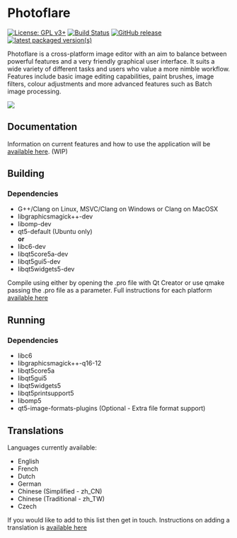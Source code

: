# Photoflare

[![License: GPL v3+](https://img.shields.io/badge/License-GPL-yellowgreen.svg)](https://www.gnu.org/licenses/gpl-3.0)
[![Build Status](https://travis-ci.org/PhotoFlare/photoflare.svg?branch=master)](https://travis-ci.org/PhotoFlare/photoflare)
[![GitHub release](https://img.shields.io/badge/Release-1.6.2-green.svg)](https://github.com/PhotoFlare/photoflare/releases)
[![latest packaged version(s)](https://repology.org/badge/latest-versions/photoflare.svg)](https://repology.org/project/photoflare/versions)

Photoflare is a cross-platform image editor with an aim to balance between powerful features and a very friendly graphical user interface. It suits a wide variety of different tasks and users who value a more nimble workflow. Features include basic image editing capabilities, paint brushes, image filters, colour adjustments and more advanced features such as Batch image processing.

<img src="https://photoflare.io/wp-content/uploads/2018/03/CrossPlatform2.png">

## Documentation
Information on current features and how to use the application will be 
<a href="https://photoflare.github.io/photoflare/">available here</a>. (WIP)

## Building

### Dependencies
- G++/Clang on Linux, MSVC/Clang on Windows or Clang on MacOSX
- libgraphicsmagick++-dev
- libomp-dev
- qt5-default (Ubuntu only)  
**or**
- libc6-dev
- libqt5core5a-dev
- libqt5gui5-dev
- libqt5widgets5-dev

Compile using either by opening the .pro file with Qt Creator or use qmake passing the .pro file as a parameter. Full instructions for each platform <a href="https://photoflare.io/contributing/building-the-source/">available here</a>

## Running

### Dependencies
- libc6
- libgraphicsmagick++-q16-12
- libqt5core5a
- libqt5gui5
- libqt5widgets5
- libqt5printsupport5
- libomp5
- qt5-image-formats-plugins (Optional - Extra file format support)

## Translations
Languages currently available:

- English
- French
- Dutch
- German
- Chinese (Simplified - zh_CN)
- Chinese (Traditional - zh_TW)
- Czech

If you would like to add to this list then get in touch. Instructions on adding a translation is <a href="https://photoflare.io/contributing/translations/">available here</a>
